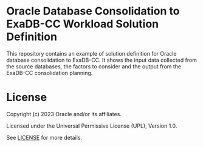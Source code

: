 # Oracle Database Consolidation to ExaDB-CC Workload Solution Definition

This repository contains an example of solution definition for Oracle database consolidation to ExaDB-CC. It shows the input data collected from the source databases, the factors to consider and the output from the ExaDB-CC consolidation planning.

# License

Copyright (c) 2023 Oracle and/or its affiliates.

Licensed under the Universal Permissive License (UPL), Version 1.0.

See [LICENSE](https://github.com/oracle-devrel/technology-engineering/blob/folder-structure/LICENSE) for more details.


